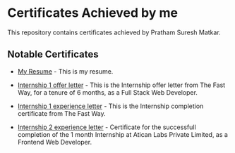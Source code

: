 
# Certificates Achieved by me

This repository contains certificates achieved by Pratham Suresh Matkar.

## Notable Certificates

- [My Resume](https://github.com/pratham2506/certifications/blob/main/Resume%20-%20Pratham%20Matkar.pdf) - This is my resume.

- [Internship 1 offer letter](https://github.com/pratham2506/certifications/blob/main/The%20Fast%20Way%20Offer%20Letter.pdf) - This is the Internship offer letter from The Fast Way, for a tenure of 6 months, as a Full Stack Web Developer.

- [Internship 1 experience letter](https://github.com/pratham2506/certifications/blob/main/The%20Fast%20Way%20Completion%20Certificate.pdf) - This is the Internship completion certificate from The Fast Way.

- [Internship 2 experience letter](https://github.com/pratham2506/certifications/blob/main/Atican%20Labs%20Pvt%20Ltd%20Completion%20Certificate.pdf) - Certificate for the successfull completion of the 1 month Internship at Atican Labs Private Limited, as a Frontend Web Developer.
